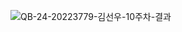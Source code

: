 ![QB-24-20223779-김선우-10주차-결과](https://user-images.githubusercontent.com/51735613/200755734-f288e455-036b-46a9-b659-e2f753d7cc77.PNG)
